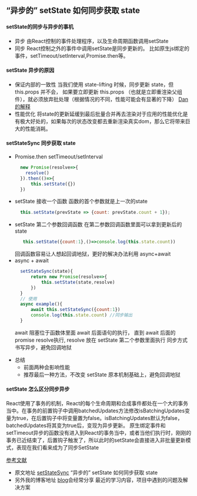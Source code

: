 ## “异步的” setState 如何同步获取 state


#### setState的同步与异步的事机
- 异步
  由React控制的事件处理程序，以及生命周期函数调用setState
- 同步
  React控制之外的事件中调用setState是同步更新的。
  比如原生js绑定的事件，setTimeout/setInterval,Promise.then等。

#### setState 异步的原因
- 保证内部的一致性
  当我们使用 state-lifting 时候，同步更新 state，但this.props 并不会，
  如果要立即更新 this.props （也就是立即重渲染父组件），就必须放弃批处理（根据情况的不同，性能可能会有显著的下降）
  [Dan的解释](https://github.com/facebook/react/issues/11527#issuecomment-360199710)
- 性能优化
  将state的更新延缓到最后批量合并再去渲染对于应用的性能优化是有极大好处的，如果每次的状态改变都去重新渲染真实dom，那么它将带来巨大的性能消耗。

#### setStateSync 同步获取 state 
- Promise.then setTimeout/setInterval
  ```js
    new Promise(resolve=>{
      resolve()
    }).then(()=>{
        this.setState({})
    }) 
  ```
- setState 接收一个函数
  函数的首个参数就是上一次的state
  ```js 
    this.setState(prevState => {count: prevState.count + 1});
  ```
- setState 第二个参数回调函数
  在第二参数回调函数里面可以拿到更新后的state
  ```js
     this.setState({count:1},()=>console.log(this.state.count))
  ```
  回调函数容易让人想起回调地狱，更好的解决办法利用 async+await
- async + await 
  ```js
    setStateSync(state){
        return new Promise(resolve=>{
            this.setState(state,resolve)
        })
    }
    // 使用
    async example(){
        await this.setStateSync({count:1})
        console.log(this.state.count) //同步输出
    }
  ```
  >
    await 阻塞位于函数体里面 await 后面语句的执行，
    直到 await 后面的 promise resolve执行,
    resolve 放在 setState 第二个参数里面执行
    同步方式书写异步，避免回调地狱
  >
- 总结
  - 前面两种会影响性能
  - 推荐最后一种方法，不改变 setState 原本机制基础上，避免回调地狱 
#### setState 怎么区分同步异步
>
  React使用了事务的机制，React的每个生命周期和合成事件都处在一个大的事务当中。在事务的前置钩子中调用batchedUpdates方法修改isBatchingUpdates变量为true，在后置钩子中将变量置为false。isBatchingUpdates默认为false，batchedUpdates将其变为true后，变现为异步更新。  原生绑定事件和setTimeout异步的函数没有进入到React的事务当中，或者当他们执行时，刚刚的事务已近结束了，后置钩子触发了，所以此时的setState会直接进入非批量更新模式，表现在我们看来成为了同步SetState 
>
[参考文献](https://segmentfault.com/a/1190000015463599)

- 原文地址 [setStateSync](https://github.com/liubin915249126/javascript/blob/master/interview/react-vue/setStateSync.md) “异步的” setState 如何同步获取 state
- 另外我的博客地址 [blog](https://github.com/liubin915249126/javascript)会经常分享 最近的学习内容，项目中遇到的问题及解决方案
